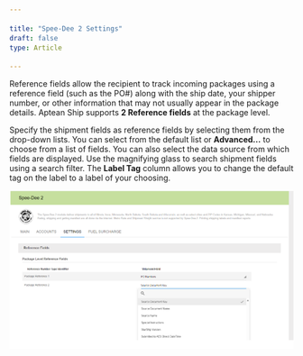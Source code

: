 ```yaml
---

title: "Spee-Dee 2 Settings"
draft: false
type: Article

---
```


Reference fields allow the recipient to track incoming packages using a reference field (such as the PO#) along with the ship date, your shipper number, or other information that may not usually appear in the package details. Aptean Ship supports **2 Reference fields** at the package level.

Specify the shipment fields as reference fields by selecting them from the drop-down lists. You can select from the default list or **Advanced…** to choose from a list of fields. You can also select the data source from which fields are displayed. Use the magnifying glass to search shipment fields using a search filter. The **Label Tag** column allows you to change the default tag on the label to a label of your choosing.

![](assets/images/speedee24.png)


